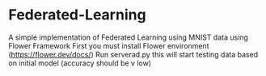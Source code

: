 # Federated-Learning
A simple implementation of Federated Learning using MNIST data using Flower Framework
First you must install Flower environment (https://flower.dev/docs/)
Run serverad.py this will start testing data based on initial model (accuracy should be v low)
